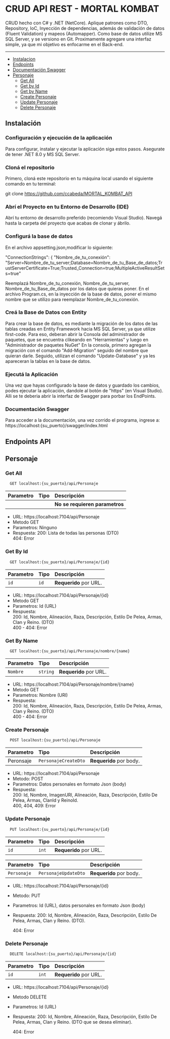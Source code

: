 # CRUD API REST - MORTAL KOMBAT

CRUD hecho con C# y .NET (NetCore). Aplique patrones como DTO, Repository, IoC, Inyección de dependencias, además de validación de datos (Fluent Validation) y mapeos (Automapper). Como base de datos utilize MS SQL Server, y se versiono en Git.
Proximamente agregare una interfaz simple, ya que mi objetivo es enfocarme en el Back-end.



---
- [Instalacion](#instalación)
- [Endpoints](#endpoints-api)
- [Documentación Swagger](#documentación-swagger)
- [Personaje](#Personaje)
	- [Get All](#Get-All)
   	- [Get by Id](#Get-By-Id)
  - [Get by Name](#Get-By-Name)
  - [Create Personaje](#Create-Personaje)
  - [Update Personaje](#Update-Personaje)
  - [Delete Personaje](#Delete-Personaje)
   

## Instalación

### Configuración y ejecución de la aplicación
Para configurar, instalar y ejecutar la aplicación siga estos pasos. Asegurate de tener .NET 8.0 y MS SQL Server.

### Cloná el repositorio
Primero, cloná este repositorio en tu máquina local usando el siguiente comando en tu terminal:

git clone https://github.com/ccabeda/MORTAL_KOMBAT_API

### Abrí el Proyecto en tu Entorno de Desarrollo (IDE)
Abrí tu entorno de desarrollo preferido (recomiendo Visual Studio). Navegá hasta la carpeta del proyecto que acabas de clonar y ábrilo.

### Configurá la base de datos
En el archivo appsetting.json,modificar lo siguiente:

"ConnectionStrings": {
  "Nombre_de_tu_conexión": "Server=Nombre_de_tu_server;Database=Nombre_de_tu_Base_de_datos;TrustServerCertificate=True;Trusted_Connection=true;MultipleActiveResultSets=true"
   
Reemplazá Nombre_de_tu_conexión, Nombre_de_tu_server, Nombre_de_tu_Base_de_datos por los datos que quieras poner.
En el archivo Program.cs, en la inyección de la base de datos, poner el mismo nombre que se utilizo para reemplazar Nombre_de_tu_conexión.

### Creá la Base de Datos con Entity
Para crear la base de datos, es mediante la migración de los datos de las tablas creadas en Entity Framework hacia MS SQL Server, ya que utilize first-code.
Para eso, deberan abrir la Consola del administrador de paquetes, que se encuentra clikeando en "Herramientas" y luego en "Administrador de paquetes NuGet"
En la consola, primero agregan la migración con el comando "Add-Migration" seguido del nombre que quieran darle.
Seguido, utilizan el comando "Update-Database" y ya les apareceran la tablas en la base de datos.

### Ejecutá la Aplicación
Una vez que hayas configurado la base de datos y guardado los cambios, podes ejecutar la aplicación, dandole al botón de "https" (en Visual Studio). Alli se te deberia abrir la interfaz de Swagger para porbar los EndPoints.

### Documentación Swagger

Para acceder a la documentación, una vez corrido el programa, ingrese a: https://localhost:{su_puerto}/swagger/index.html

## Endpoints API

## Personaje

### Get All

```http
  GET localhost:{su_puerto}/api/Personaje
```

| Parametro | Tipo     | Descripción                     |
| :-------- | :------- | :-------------------------------- |
|      |  | **No se requieren parametros**  |

- URL: https://localhost:7104/api/Personaje
- Metodo GET
- Parametros:
	Ninguno
- Respuesta:
	200: Lista de todas las personas (DTO)  
	404: Error

### Get By Id

```http
  GET localhost:{su_puerto}/api/Personaje/{id}
```

| Parametro | Tipo     | Descripción                     |
| :-------- | :------- | :-------------------------------- |
| `id`      | `id` | **Requerido** por URL.  |

- URL: https://localhost:7104/api/Personaje/{id}
- Metodo GET
- Parametros:
  	Id (URL)
- Respuesta:  
	200: Id, Nombre, Alineación, Raza, Descripción, Estilo De Pelea, Armas, Clan y Reino. (DTO)  
	400 - 404: Error

### Get By Name

```http
  GET localhost:{su_puerto}/api/Personaje/nombre/{name}
```

| Parametro | Tipo     | Descripción                     |
| :-------- | :------- | :-------------------------------- |
| `Nombre`  | `string` | **Requerido** por URL.  |

- URL: https://localhost:7104/api/Personaje/nombre/{name}
- Metodo GET
- Parametros:
  	Nombre (URl)
- Respuesta:  
	200: Id, Nombre, Alineación, Raza, Descripción, Estilo De Pelea, Armas, Clan y Reino. (DTO)  
	400 - 404: Error

### Create Personaje

```http
  POST localhost:{su_puerto}/api/Personaje
```

| Parametro | Tipo     | Descripción              |
| :-------- | :------- | :------------------------- |
| Peronsaje | `PersonajeCreateDto` | **Requerido** por body.  |

- URL: https://localhost:7104/api/Personaje
- Metodo: POST
- Parametros:
  	Datos personales en formato Json (body)
- Respuesta:  
	200: Id, Nombre, ImagenURl, Alineación, Raza, Descripción, Estilo De Pelea, Armas, ClanId y ReinoId.  
	400, 404, 409: Error

### Update Personaje

```http
  PUT localhost:{su_puerto}/api/Personaje/{id}
```
| Parametro | Tipo     | Descripción              |
| :-------- | :------- | :------------------------- |
| `id` | `int` | **Requerido** por URL.  |

| Parametro | Tipo     | Descripción              |
| :-------- | :------- | :------------------------- |
| `Personaje` | `PersonajeUpdateDto` | **Requerido** por body.  |


- URL: https://localhost:7104/api/Personaje/{id}
- Metodo: PUT
- Parametros:
  Id (URL), datos personales en formato Json (body)
- Respuesta:
	200: Id, Nombre, Alineación, Raza, Descripción, Estilo De Pelea, Armas, Clan y Reino. (DTO).

  404: Error

### Delete Personaje

```http
  DELETE localhost:{su_puerto}/api/Personaje/{id}
```

| Parametro | Tipo     | Descripción                     |
| :-------- | :------- | :-------------------------------- |
| `id`      | `int`    | **Requerido** por URL.  |

- URL: https://localhost:7104/api/Personaje/{id}
- Metodo DELETE
- Parametros:
  Id (URL)
- Respuesta:
	200: Id, Nombre, Alineación, Raza, Descripción, Estilo De Pelea, Armas, Clan y Reino. (DTO que se desea eliminar).

  404: Error
